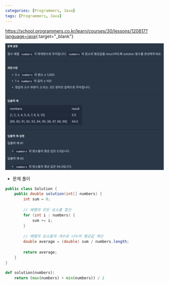 ```yaml
---
categories: [Programmers, Java]
tags: [Programmers, Java] 
---
```


<https://school.programmers.co.kr/learn/courses/30/lessons/120817?language=java>{:target="_blank"}

![문제](/assets/img/programmers/java/%EB%B0%B0%EC%97%B4%EC%9D%98_%ED%8F%89%EA%B7%A0%EA%B0%92.png)

- 문제 풀이

```java
public class Solution {
    public double solution(int[] numbers) {
        int sum = 0;

        // 배열의 모든 요소를 합산
        for (int i : numbers) {
            sum += i;
        } 
        
        // 배열의 요소들의 개수로 나누어 평균값 계산
        double average = (double) sum / numbers.length;
        
        return average;
    }
}
```
```python
def solution(numbers):
    return (max(numbers) + min(numbers)) / 2
```